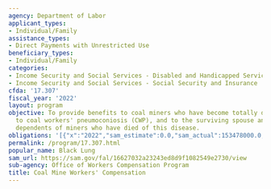```yaml
---
agency: Department of Labor
applicant_types:
- Individual/Family
assistance_types:
- Direct Payments with Unrestricted Use
beneficiary_types:
- Individual/Family
categories:
- Income Security and Social Services - Disabled and Handicapped Services
- Income Security and Social Services - Social Security and Insurance
cfda: '17.307'
fiscal_year: '2022'
layout: program
objective: To provide benefits to coal miners who have become totally disabled due
  to coal workers' pneumoconiosis (CWP), and to the surviving spouse and other surviving
  dependents of miners who have died of this disease.
obligations: '[{"x":"2022","sam_estimate":0.0,"sam_actual":153478000.0,"usa_spending_actual":0.0},{"x":"2023","sam_estimate":162893000.0,"sam_actual":0.0,"usa_spending_actual":0.0},{"x":"2024","sam_estimate":158868000.0,"sam_actual":0.0,"usa_spending_actual":0.0}]'
permalink: /program/17.307.html
popular_name: Black Lung
sam_url: https://sam.gov/fal/16627032a23243ed8d9f1082549e2730/view
sub-agency: Office of Workers Compensation Program
title: Coal Mine Workers' Compensation
---
```

